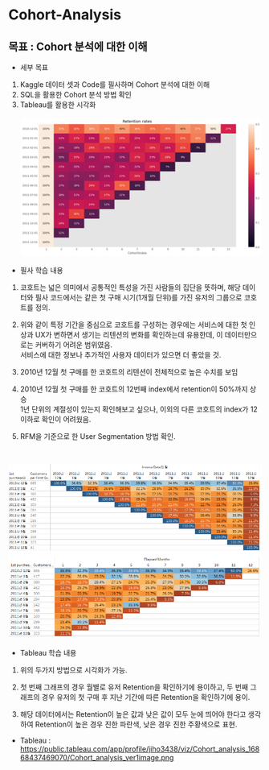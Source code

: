 # Cohort-Analysis

## 목표 : Cohort 분석에 대한 이해
- 세부 목표
1. Kaggle 데이터 셋과 Code를 필사하며 Cohort 분석에 대한 이해
2. SQL을 활용한 Cohort 분석 방법 확인
3. Tableau를 활용한 시각화
</br></br>
![Cohort](./image/user_retention_viz.png)

- 필사 학습 내용
1. 코호트는 넓은 의미에서 공통적인 특성을 가진 사람들의 집단을 뜻하며, 해당 데이터와 필사 코드에서는 같은 첫 구매 시기(1개월 단위)를 가진 유저의 그룹으로 코호트를 정의.

2. 위와 같이 특정 기간을 중심으로 코호트를 구성하는 경우에는 서비스에 대한 첫 인상과 UX가 변하면서 생기는 리텐션의 변화를 확인하는데 유용한데, 이 데이터만으로는 커버하기 어려운 범위였음.</br> 
서비스에 대한 정보나 추가적인 사용자 데이터가 있으면 더 좋았을 것.

3. 2010년 12월 첫 구매를 한 코호트의 리텐션이 전체적으로 높은 수치를 보임

4. 2010년 12월 첫 구매를 한 코호트의 12번째 index에서 retention이 50%까지 상승</br>
1년 단위의 계절성이 있는지 확인해보고 싶으나, 이외의 다른 코호트의 index가 12이하로 확인이 어려웠음.

5. RFM을 기준으로 한 User Segmentation 방법 확인.

</br>

![Tableau_1](./image/tableau_ver1.png)
![Tableau_2](./image/tableau_ver2.png)

- Tableau 학습 내용
1. 위의 두가지 방법으로 시각화가 가능.

2. 첫 번째 그래프의 경우 월별로 유저 Retention을 확인하기에 용이하고, 두 번째 그래프의 경우 유저의 첫 구매 후 지난 기간에 따른 Retention을 확인하기에 용이.

3. 해당 데이터에서는 Retention이 높은 값과 낮은 값이 모두 눈에 띄어야 한다고 생각하여 Retention이 높은 경우 진한 파란색, 낮은 경우 진한 주황색으로 표현. 

- Tableau : https://public.tableau.com/app/profile/jiho3438/viz/Cohort_analysis_16868437469070/Cohort_analysis_ver1image.png